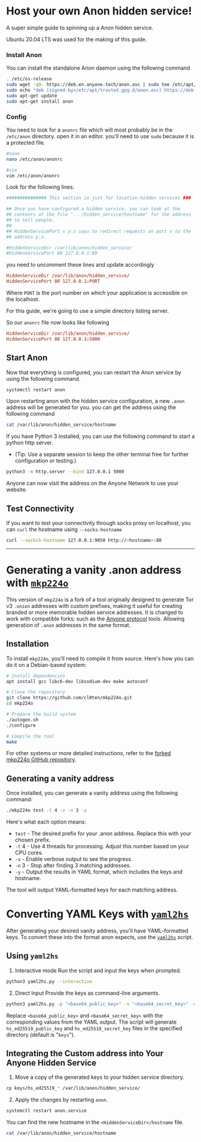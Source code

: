 # Host your own Anon hidden service!

A super simple guide to spinning up a Anon hidden service.

Ubuntu 20.04 LTS was used for the making of this guide.

### Install Anon

You can install the standalone Anon daemon using the following command

```bash
. /etc/os-release
sudo wget -qO- https://deb.en.anyone.tech/anon.asc | sudo tee /etc/apt/trusted.gpg.d/anon.asc
sudo echo "deb [signed-by=/etc/apt/trusted.gpg.d/anon.asc] https://deb.en.anyone.tech anon-live-$VERSION_CODENAME main" | sudo tee /etc/apt/sources.list.d/anon.list
sudo apt-get update
sudo apt-get install anon
```

### Config

You need to look for a `anonrc` file which will most probably be in the `/etc/anon` directory. open it in an editor. you'll need to use `sudo` because it is a protected file.

```bash
#nano
nano /etc/anon/anonrc
```
```bash
#vim
vim /etc/anon/anonrc
```

Look for the following lines.

```conf
############### This section is just for location-hidden services ###

## Once you have configured a hidden service, you can look at the
## contents of the file ".../hidden_service/hostname" for the address
## to tell people.
##
## HiddenServicePort x y:z says to redirect requests on port x to the
## address y:z.

#HiddenServiceDir /var/lib/anon/hidden_service/
#HiddenServicePort 80 127.0.0.1:80
```

you need to uncomment these lines and update accordingly

```conf
HiddenServiceDir /var/lib/anon/hidden_service/
HiddenServicePort 80 127.0.0.1:PORT
```

Where `PORT` is the port number on which your application is accessible on the localhost.

For this guide, we're going to use a simple directory listing server.

So our `anonrc` file now looks like following

```conf
HiddenServiceDir /var/lib/anon/hidden_service/
HiddenServicePort 80 127.0.0.1:5000
```

## Start Anon

Now that everything is configured, you can restart the Anon service by using the following command.

```bash
systemctl restart anon
```

Upon restarting anon with the hidden service configuration, a new `.anon` address will be generated for you. you can get the address using the following command

```bash
cat /var/lib/anon/hidden_service/hostname
```

If you have Python 3 installed, you can use the following command to start a python http server.
- (Tip: Use a separate session to keep the other terminal free for further configuration or testing.)

```bash
python3 -m http.server --bind 127.0.0.1 5000
```

Anyone can now visit the address on the Anyone Network to use your website.

## Test Connectivity
If you want to test your connectivity through socks proxy on localhost, you can `curl` the hostname using `--socks-hostname`

```bash
curl --socks5-hostname 127.0.0.1:9050 http://<hostname>:80
```

---
# Generating a vanity .anon address with [`mkp224o`](https://github.com/cl0ten/mkp224o)

This version of `mkp224o` is a fork of a tool originally designed to generate Tor v3 `.onion` addresses with custom prefixes, making it useful for creating branded or more memorable hidden service addresses. It is changed to work with compatible forks; such as the [Anyone protocol](https://github.com/anyone-protocol) tools. Allowing generation of `.anon` addresses in the same format.

## Installation

To install `mkp224o`, you'll need to compile it from source. Here's how you can do it on a Debian-based system:

```bash
# Install dependencies
apt install gcc libc6-dev libsodium-dev make autoconf

# Clone the repository
git clone https://github.com/cl0ten/mkp224o.git
cd mkp224o

# Prepare the build system
./autogen.sh
./configure

# Compile the tool
make
```
For other systems or more detailed instructions, refer to the [forked mkp224o GitHub repository](https://github.com/cl0ten/mkp224o).

## Generating a vanity address

Once installed, you can generate a vanity address using the following command:
```bash
./mkp224o test -t 4 -v -n 3 -y
```
Here's what each option means:

* `test` - The desired prefix for your .anon address. Replace this with your chosen prefix.
* `-t` 4 - Use 4 threads for processing. Adjust this number based on your CPU cores.
* `-v` - Enable verbose output to see the progress.
* `-n` 3 - Stop after finding 3 matching addresses.
* `-y` - Output the results in YAML format, which includes the keys and hostname.

The tool will output YAML-formatted keys for each matching address.

# Converting YAML Keys with [`yaml2hs`](https://github.com/cl0ten/yaml2hs)

After generating your desired vanity address, you'll have YAML-formatted keys. To convert these into the format anon expects, use the [`yaml2hs`](https://github.com/cl0ten/yaml2hs) script.

## Using `yaml2hs`

1. Interactive mode
   Run the script and input the keys when prompted.
```bash
python3 yaml2hs.py --interactive
```
   
2. Direct Input
   Provide the keys as command-line arguments.
```bash
python3 yaml2hs.py -p "<base64_public_key>" -s "<base64_secret_key>" -o output_directory
```
Replace `<base64_public_key>` and `<base64_secret_key>` with the corresponding values from the YAML output. The script will generate `hs_ed25519_public_key` and `hs_ed25519_secret_key` files in the specified directory (default is "`keys`").

## Integrating the Custom address into Your Anyone Hidden Service

1. Move a copy of the generated keys to your hidden service directory.
```bash
cp keys/hs_ed25519_* /var/lib/anon/hidden_service/
```
2. Apply the changes by restarting `anon`.
```bash
systemctl restart anon.service
```

You can find the new hostname in the `<HiddenServiceDir>/hostname` file.
```bash
cat /var/lib/anon/hidden_service/hostname
```
